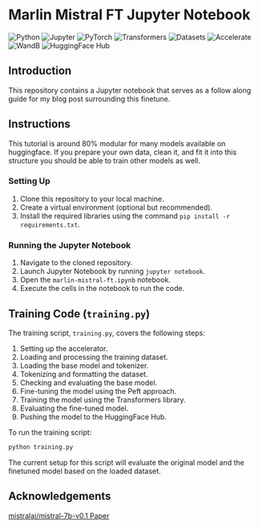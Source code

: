 # Marlin Mistral FT Jupyter Notebook

![Python](https://img.shields.io/badge/Python-3.8-blue)
![Jupyter](https://img.shields.io/badge/Jupyter-Notebook-orange)
![PyTorch](https://img.shields.io/badge/PyTorch-1.x-red)
![Transformers](https://img.shields.io/badge/Transformers-4.x-yellow)
![Datasets](https://img.shields.io/badge/Datasets-HuggingFace-green)
![Accelerate](https://img.shields.io/badge/Accelerate-1.x-lightblue)
![WandB](https://img.shields.io/badge/WandB-Logging-purple)
![HuggingFace Hub](https://img.shields.io/badge/HuggingFace-Hub-blueviolet)



## Introduction

This repository contains a Jupyter notebook that serves as a follow along guide for my blog post surrounding this finetune.

## Instructions

This tutorial is around 80% modular for many models available on huggingface. If you prepare your own data, clean it, and fit it into this structure you should be able to train other models as well.

### Setting Up

1. Clone this repository to your local machine.
2. Create a virtual environment (optional but recommended).
3. Install the required libraries using the command `pip install -r requirements.txt`.

### Running the Jupyter Notebook

1. Navigate to the cloned repository.
2. Launch Jupyter Notebook by running `jupyter notebook`.
3. Open the `marlin-mistral-ft.ipynb` notebook.
4. Execute the cells in the notebook to run the code.

## Training Code (`training.py`)

The training script, `training.py`, covers the following steps:

1. Setting up the accelerator.
2. Loading and processing the training dataset.
3. Loading the base model and tokenizer.
4. Tokenizing and formatting the dataset.
5. Checking and evaluating the base model.
6. Fine-tuning the model using the Peft approach.
7. Training the model using the Transformers library.
8. Evaluating the fine-tuned model.
9. Pushing the model to the HuggingFace Hub.

To run the training script:

```bash
python training.py
```
The current setup for this script will evaluate the original model and the finetuned model based on the loaded dataset.

## Acknowledgements

[mistralai/mistral-7b-v0.1 Paper](https://doi.org/10.48550/arXiv.2310.06825)
